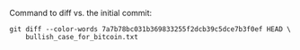 Command to diff vs. the initial commit:

```
git diff --color-words 7a7b78bc031b369833255f2dcb39c5dce7b3f0ef HEAD \
    bullish_case_for_bitcoin.txt
```
